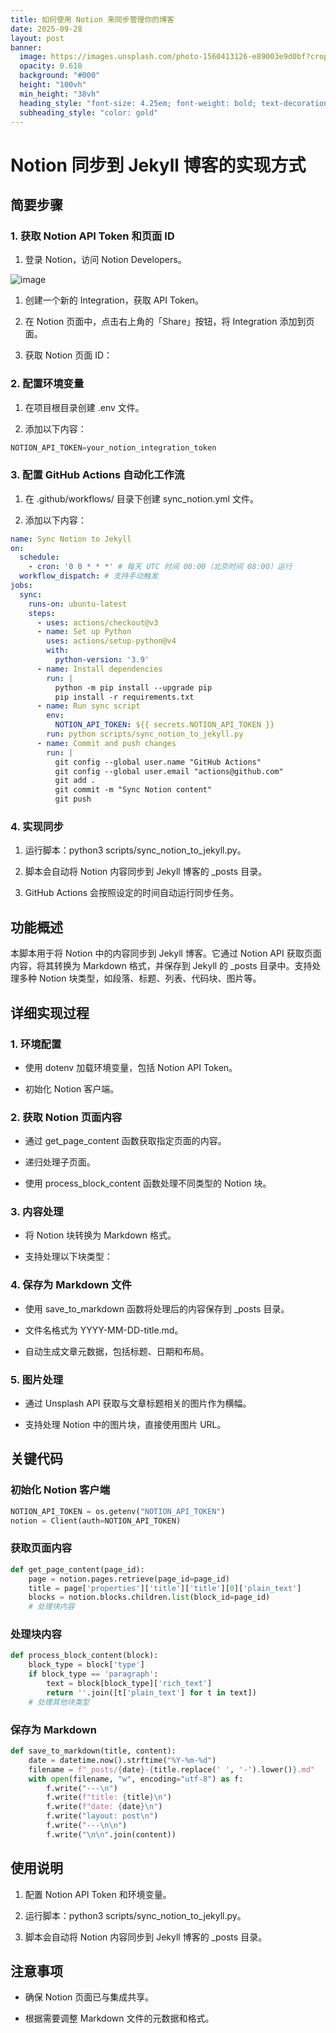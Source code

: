 ```yaml
---
title: 如何使用 Notion 来同步管理你的博客
date: 2025-09-28
layout: post
banner:
  image: https://images.unsplash.com/photo-1560413126-e89003e9d0bf?crop=entropy&cs=tinysrgb&fit=max&fm=jpg&ixid=M3w2OTIwMzJ8MHwxfHJhbmRvbXx8fHx8fHx8fDE3NTkwNTQ3NDZ8&ixlib=rb-4.1.0&q=80&w=1080
  opacity: 0.618
  background: "#000"
  height: "100vh"
  min_height: "38vh"
  heading_style: "font-size: 4.25em; font-weight: bold; text-decoration: underline"
  subheading_style: "color: gold"
---
```


# Notion 同步到 Jekyll 博客的实现方式

## 简要步骤

### 1. 获取 Notion API Token 和页面 ID

1. 登录 Notion，访问 Notion Developers。

![image](https://prod-files-secure.s3.us-west-2.amazonaws.com/a7a0cc5a-89b9-4cda-8686-1fba0ca52f40/d19c1afe-dea5-4312-9333-786b0ba83054/image.png?X-Amz-Algorithm=AWS4-HMAC-SHA256&X-Amz-Content-Sha256=UNSIGNED-PAYLOAD&X-Amz-Credential=ASIAZI2LB466USR5GR2K%2F20250928%2Fus-west-2%2Fs3%2Faws4_request&X-Amz-Date=20250928T101905Z&X-Amz-Expires=3600&X-Amz-Security-Token=IQoJb3JpZ2luX2VjEDAaCXVzLXdlc3QtMiJHMEUCIQDunlcz2q70ZHP5siLj%2FFdJXUgHBvDO%2BNd3deHsl1FrIgIgTiszqflgCYfQjCUlj9snvcaAZM7b5%2BU1XLQXM1EimI8qiAQIuf%2F%2F%2F%2F%2F%2F%2F%2F%2F%2FARAAGgw2Mzc0MjMxODM4MDUiDGHKrdZceXmzibUWyircAyy8Et79ZstF71nyAafg4N01W1GP4sIS7z%2BOe9mOIEQd97L%2BqJqC%2B8yQ1xAeVIQKI0lN0178hZGQXpAm5QKHSnDYYGcXYalz6i9JYhoP895xPM%2BZfKra7PTzzR5y0oSxpGXBsK%2Fs2wLW%2F08RVF5dsz9YaDj3hAW%2FJW7KQfW8Ylb0Asu9fUzdD81nf4qZM4f36iiTBXW57XtMuuQ4idig4Q9UpBCggVF79a9R4Ey1g8eQoxh034vGMPKB6WkJkJyqFFmm%2BVUf0B7ki8HJ9Mf8qUjnoIA%2FcY8RhZJKMCj0fe%2F%2FItwF7Q4gBFTHoCMiVCXHsgJYIDMV2sm8%2FHBWKRJQc2lAXt8jeZshKCeXiobgmA23kBGj3d%2FQ%2BI%2BLDnCbtvTJWXRhdqtKZ3HYaxwNSaMcF7kVapfI8SM1kIQLi8Pr5xW0SW1wkYuO2JaUwlmzlbct9psQls6CbCBXScw7oMeQAWedA8%2FMUVDv6bccwuxAu%2BCxvSrta2fODpNb8UW%2B08tkm8DGaSDOu%2FwJKnloQjIL5nLCOMuVcabotk%2FNJDnGdcVVrdTaCw80nP0IcFYSIkw11tAKy6L3G8Cc%2FBnse%2Byk8hMs%2FkPBTY7X8xnOCe6w0AF1NhH%2BQeaRQ9I88RybMOnU48YGOqUBTuY1mjSWQgGOs7EgazBfL25M1tAPMDcvbf5N2ocsLZRfvB1u2LHdvuVlRlj6TGNPjhPNneoCzbw4JB%2F7abIS9V9JiNAP74nOmTB%2BTO74nzEq3jLzqFxKTXDq8%2BJ8zIagvMWu%2BCA7DhUy6luSdOZH%2BfDjQGjk54SbD%2BRVVfyXOhRnkUkyVTM5XhJ8shvxNCVUvgSHlVR3GZRi7XoDPYUDWoYTI5EM&X-Amz-Signature=aca337220710485cd868fa7a8b70d3392aa0888610f58aedabd3056f259c38d9&X-Amz-SignedHeaders=host&x-amz-checksum-mode=ENABLED&x-id=GetObject)

1. 创建一个新的 Integration，获取 API Token。

1. 在 Notion 页面中，点击右上角的「Share」按钮，将 Integration 添加到页面。

1. 获取 Notion 页面 ID：


### 2. 配置环境变量

1. 在项目根目录创建 .env 文件。

1. 添加以下内容：

```javascript
NOTION_API_TOKEN=your_notion_integration_token
```

### 3. 配置 GitHub Actions 自动化工作流

1. 在 .github/workflows/ 目录下创建 sync_notion.yml 文件。

1. 添加以下内容：

```yaml
name: Sync Notion to Jekyll
on:
  schedule:
    - cron: '0 0 * * *' # 每天 UTC 时间 00:00（北京时间 08:00）运行
  workflow_dispatch: # 支持手动触发
jobs:
  sync:
    runs-on: ubuntu-latest
    steps:
      - uses: actions/checkout@v3
      - name: Set up Python
        uses: actions/setup-python@v4
        with:
          python-version: '3.9'
      - name: Install dependencies
        run: |
          python -m pip install --upgrade pip
          pip install -r requirements.txt
      - name: Run sync script
        env:
          NOTION_API_TOKEN: ${{ secrets.NOTION_API_TOKEN }}
        run: python scripts/sync_notion_to_jekyll.py
      - name: Commit and push changes
        run: |
          git config --global user.name "GitHub Actions"
          git config --global user.email "actions@github.com"
          git add .
          git commit -m "Sync Notion content"
          git push
```

### 4. 实现同步

1. 运行脚本：python3 scripts/sync_notion_to_jekyll.py。

1. 脚本会自动将 Notion 内容同步到 Jekyll 博客的 _posts 目录。

1. GitHub Actions 会按照设定的时间自动运行同步任务。

## 功能概述

本脚本用于将 Notion 中的内容同步到 Jekyll 博客。它通过 Notion API 获取页面内容，将其转换为 Markdown 格式，并保存到 Jekyll 的 _posts 目录中。支持处理多种 Notion 块类型，如段落、标题、列表、代码块、图片等。

## 详细实现过程

### 1. 环境配置

- 使用 dotenv 加载环境变量，包括 Notion API Token。

- 初始化 Notion 客户端。

### 2. 获取 Notion 页面内容

- 通过 get_page_content 函数获取指定页面的内容。

- 递归处理子页面。

- 使用 process_block_content 函数处理不同类型的 Notion 块。

### 3. 内容处理

- 将 Notion 块转换为 Markdown 格式。

- 支持处理以下块类型：


### 4. 保存为 Markdown 文件

- 使用 save_to_markdown 函数将处理后的内容保存到 _posts 目录。

- 文件名格式为 YYYY-MM-DD-title.md。

- 自动生成文章元数据，包括标题、日期和布局。

### 5. 图片处理

- 通过 Unsplash API 获取与文章标题相关的图片作为横幅。

- 支持处理 Notion 中的图片块，直接使用图片 URL。

## 关键代码

### 初始化 Notion 客户端

```python
NOTION_API_TOKEN = os.getenv("NOTION_API_TOKEN")
notion = Client(auth=NOTION_API_TOKEN)
```

### 获取页面内容

```python
def get_page_content(page_id):
    page = notion.pages.retrieve(page_id=page_id)
    title = page['properties']['title']['title'][0]['plain_text']
    blocks = notion.blocks.children.list(block_id=page_id)
    # 处理块内容
```

### 处理块内容

```python
def process_block_content(block):
    block_type = block['type']
    if block_type == 'paragraph':
        text = block[block_type]['rich_text']
        return ''.join([t['plain_text'] for t in text])
    # 处理其他块类型
```

### 保存为 Markdown

```python
def save_to_markdown(title, content):
    date = datetime.now().strftime("%Y-%m-%d")
    filename = f"_posts/{date}-{title.replace(' ', '-').lower()}.md"
    with open(filename, "w", encoding="utf-8") as f:
        f.write("---\n")
        f.write(f"title: {title}\n")
        f.write(f"date: {date}\n")
        f.write("layout: post\n")
        f.write("---\n\n")
        f.write("\n\n".join(content))
```

## 使用说明

1. 配置 Notion API Token 和环境变量。

1. 运行脚本：python3 scripts/sync_notion_to_jekyll.py。

1. 脚本会自动将 Notion 内容同步到 Jekyll 博客的 _posts 目录。

## 注意事项

- 确保 Notion 页面已与集成共享。

- 根据需要调整 Markdown 文件的元数据和格式。